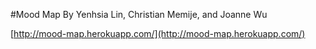 #Mood Map
By Yenhsia Lin, Christian Memije, and Joanne Wu

[http://mood-map.herokuapp.com/](http://mood-map.herokuapp.com/)
